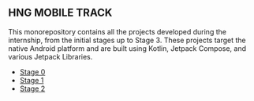 ## HNG MOBILE TRACK
This monorepository contains all the projects developed during the internship, from the initial stages up to Stage 3. These projects target the native Android platform and are built using Kotlin, Jetpack Compose, and various Jetpack Libraries.

- [Stage 0](https://dev.to/slowburn404/navigating-mobile-development-platforms-and-some-common-architecture-patterns-4p39)
- [Stage 1](./SwipeShop/)
- [Stage 2](./TimbuShop/)